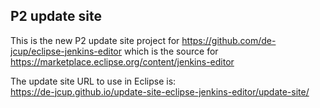 ## P2 update site

This is the new P2 update site project for https://github.com/de-jcup/eclipse-jenkins-editor which is the source for https://marketplace.eclipse.org/content/jenkins-editor

The update site URL to use in Eclipse is:  
https://de-jcup.github.io/update-site-eclipse-jenkins-editor/update-site/
